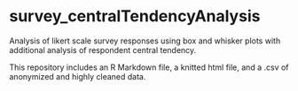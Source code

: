 # survey_centralTendencyAnalysis
Analysis of likert scale survey responses using box and whisker plots with additional analysis of respondent central tendency.

This repository includes an R Markdown file, a knitted html file, and a .csv of anonymized and highly cleaned data.
